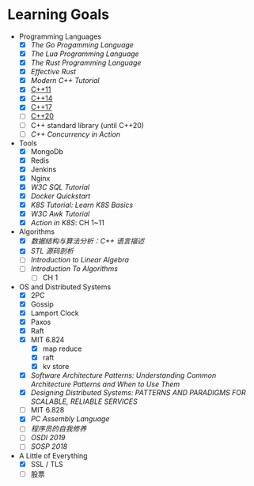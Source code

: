# Learning Goals

- Programming Languages
    - [x] *The Go Progamming Language*
    - [x] *The Lua Programming Language*
    - [x] *The Rust Programming Language*
    - [x] *Effective Rust*
    - [x] *Modern C++ Tutorial*
    - [x] [C++11](https://en.cppreference.com/w/cpp/11)
    - [x] [C++14](https://en.cppreference.com/w/cpp/14)
    - [x] [C++17](https://en.cppreference.com/w/cpp/17)
    - [ ] [C++20](https://en.cppreference.com/w/cpp/20)
    - [ ] C++ standard library (until C++20)
    - [ ] *C++ Concurrency in Action*
- Tools
    - [x] MongoDb
    - [x] Redis
    - [x] Jenkins
    - [x] Nginx
    - [x] *W3C SQL Tutorial*
    - [x] *Docker Quickstart*
    - [x] *K8S Tutorial: Learn K8S Basics*
    - [x] *W3C Awk Tutorial*
    - [x] *Action in K8S*: CH 1~11
- Algorithms
    - [x] *数据结构与算法分析：C++ 语言描述*
    - [x] *STL 源码剖析*
    - [ ] *Introduction to Linear Algebra*
    - [ ] *Introduction To Algorithms*
      - [ ] CH 1
- OS and Distributed Systems
    - [x] 2PC
    - [x] Gossip
    - [x] Lamport Clock
    - [x] Paxos
    - [x] Raft
    - [x] MIT 6.824
      - [x] map reduce
      - [x] raft
      - [x] kv store
    - [x] *Software Architecture Patterns: Understanding Common Architecture Patterns and When to Use Them*
    - [x] *Designing Distributed Systems: PATTERNS AND PARADIGMS FOR SCALABLE, RELIABLE SERVICES*
    - [ ] MIT 6.828
    - [x] *PC Assembly Language*
    - [ ] *程序员的自我修养*
    - [ ] *OSDI 2019*
    - [ ] *SOSP 2018*
- A Little of Everything
    - [x] SSL / TLS
    - [ ] 股票
